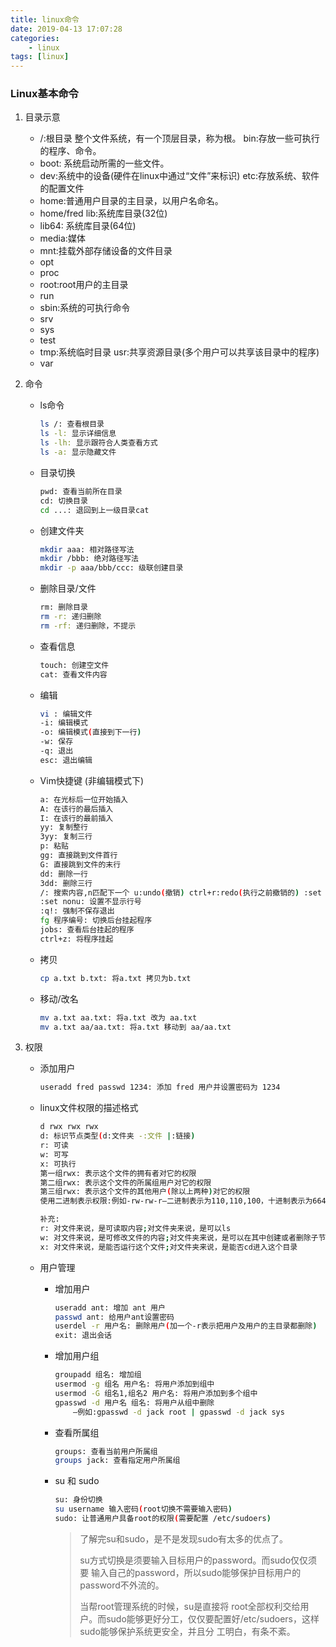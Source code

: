 ```yaml
---
title: linux命令
date: 2019-04-13 17:07:28
categories:
    - linux
tags: [linux]
---
```


### Linux基本命令

1. 目录示意
   * /:根目录
     整个文件系统，有一个顶层目录，称为根。 bin:存放一些可执行的程序、命令。
   * boot: 系统启动所需的一些文件。
   * dev:系统中的设备(硬件在linux中通过“文件”来标识) etc:存放系统、软件的配置文件
   * home:普通用户目录的主目录，以用户名命名。
   * home/fred lib:系统库目录(32位)
   * lib64: 系统库目录(64位)
   * media:媒体
   * mnt:挂载外部存储设备的文件目录
   * opt
   * proc
   * root:root用户的主目录
   * run
   * sbin:系统的可执行命令
   * srv
   * sys
   * test
   * tmp:系统临时目录 usr:共享资源目录(多个用户可以共享该目录中的程序)
   * var

2. 命令

   * ls命令

     ```bash
     ls /: 查看根目录
     ls -l: 显示详细信息
     ls -lh: 显示跟符合人类查看方式 
     ls -a: 显示隐藏文件
     ```

     

   * 目录切换

     ```bash
     pwd: 查看当前所在目录
     cd: 切换目录
     cd ...: 退回到上一级目录cat
     ```

     

   * 创建文件夹

     ```bash
     mkdir aaa: 相对路径写法
     mkdir /bbb: 绝对路径写法
     mkdir -p aaa/bbb/ccc: 级联创建目录
     ```

     

   * 删除目录/文件

     ```bash
     rm: 删除目录
     rm -r: 递归删除
     rm -rf: 递归删除，不提示
     ```

     

   * 查看信息

     ```bash
     touch: 创建空文件
     cat: 查看文件内容
     ```

     

   * 编辑

     ```bash
     vi : 编辑文件
     -i: 编辑模式 
     -o: 编辑模式(直接到下一行)
     -w: 保存
     -q: 退出
     esc: 退出编辑 
     ```

     

   * Vim快捷键 (非编辑模式下)

     ```bash
     a: 在光标后一位开始插入
     A: 在该行的最后插入
     I: 在该行的最前插入
     yy: 复制整行 
     3yy: 复制三行
     p: 粘贴
     gg: 直接跳到文件首行
     G: 直接跳到文件的末行
     dd: 删除一行
     3dd: 删除三行
     /: 搜索内容,n匹配下一个 u:undo(撤销) ctrl+r:redo(执行之前撤销的) :set nu: 设置行号
     :set nonu: 设置不显示行号
     :q!: 强制不保存退出
     fg 程序编号: 切换后台挂起程序
     jobs: 查看后台挂起的程序
     ctrl+z: 将程序挂起
     ```

     

   * 拷贝

     ```bash
     cp a.txt b.txt: 将a.txt 拷贝为b.txt
     ```

     

   * 移动/改名

     ```bash
     mv a.txt aa.txt: 将a.txt 改为 aa.txt
     mv a.txt aa/aa.txt: 将a.txt 移动到 aa/aa.txt
     ```



 

 3. 权限

    * 添加用户

      ```bash
      useradd fred passwd 1234: 添加 fred 用户并设置密码为 1234
      ```

      

    * linux文件权限的描述格式

      ```bash
      d rwx rwx rwx
      d: 标识节点类型(d:文件夹 -:文件 |:链接)
      r: 可读
      w: 可写
      x: 可执行
      第一组rwx: 表示这个文件的拥有者对它的权限
      第二组rwx: 表示这个文件的所属组用户对它的权限
      第三组rwx: 表示这个文件的其他用户(除以上两种)对它的权限
      使用二进制表示权限:例如-rw-rw-r–二进制表示为110,110,100，十进制表示为664
      
      补充:
      r: 对文件来说，是可读取内容;对文件夹来说，是可以ls
      w: 对文件来说，是可修改文件的内容;对文件夹来说，是可以在其中创建或者删除子节点
      x: 对文件来说，是能否运行这个文件;对文件夹来说，是能否cd进入这个目录
      ```

      

    * 用户管理

      * 增加用户

        ```bash
        useradd ant: 增加 ant 用户
        passwd ant: 给用户ant设置密码
        userdel -r 用户名: 删除用户(加一个-r表示把用户及用户的主目录都删除)
        exit: 退出会话
        ```

        

      * 增加用户组

        ```bash
        groupadd 组名: 增加组
        usermod -g 组名 用户名: 将用户添加到组中
        usermod -G 组名1,组名2 用户名: 将用户添加到多个组中
        gpasswd -d 用户名 组名: 将用户从组中删除
        	—例如:gpasswd -d jack root | gpasswd -d jack sys
        ```

        

      * 查看所属组

        ```bash
        groups: 查看当前用户所属组 
        groups jack: 查看指定用户所属组
        ```

        

      * su 和 sudo

        ```bash
        su: 身份切换
        su username 输入密码(root切换不需要输入密码)
        sudo: 让普通用户具备root的权限(需要配置 /etc/sudoers)
        
        ```

        > 了解完su和sudo，是不是发现sudo有太多的优点了。
        >
        > su方式切换是须要输入目标用户的password。而sudo仅仅须要 输入自己的password，所以sudo能够保护目标用户的password不外流的。
        >
        > 当帮root管理系统的时候，su是直接将 root全部权利交给用户。而sudo能够更好分工，仅仅要配置好/etc/sudoers，这样sudo能够保护系统更安全，并且分 工明白，有条不紊。

        


